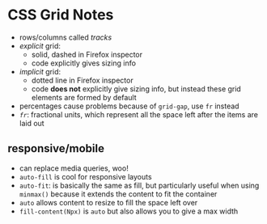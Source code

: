 # CSS Grid Notes

- rows/columns called *tracks*
- *explicit* grid:
  + solid, dashed in Firefox inspector
  + code explicitly gives sizing info
- *implicit* grid:
  + dotted line in Firefox inspector
  + code **does not** explicitly give sizing info, but instead these grid elements are formed by default
- percentages cause problems because of `grid-gap`, use `fr` instead
- *`fr`*: fractional units, which represent all the space left after the items are laid out

## responsive/mobile
- can replace media queries, woo!
- `auto-fill` is cool for responsive layouts
- `auto-fit`: is basically the same as fill, but particularly useful when using `minmax()` because it extends the content to fit the container
- `auto` allows content to resize to fill the space left over
- `fill-content(Npx)` is `auto` but also allows you to give a max width
